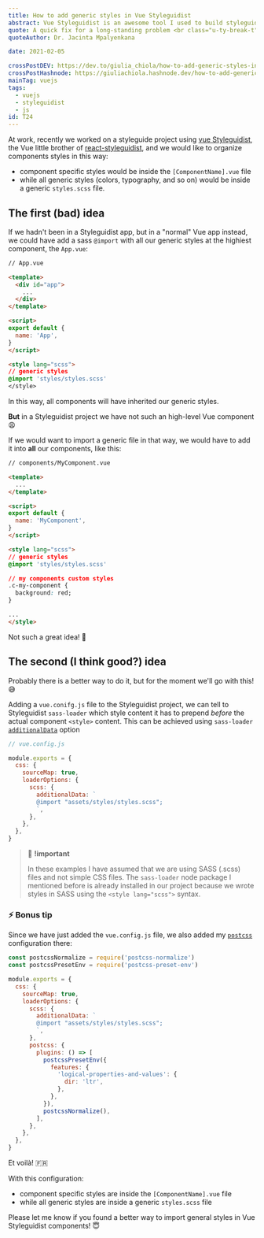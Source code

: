 ```yaml
---
title: How to add generic styles in Vue Styleguidist
abstract: Vue Styleguidist is an awesome tool I used to build styleguides with Vue components. Here it is a way to add generic styles in all app components.
quote: A quick fix for a long-standing problem <br class="u-ty-break-t">only works for the short term.
quoteAuthor: Dr. Jacinta Mpalyenkana

date: 2021-02-05

crossPostDEV: https://dev.to/giulia_chiola/how-to-add-generic-styles-in-vue-styleguidist-5d9d
crossPostHashnode: https://giuliachiola.hashnode.dev/how-to-add-generic-styles-in-vue-styleguidist
mainTag: vuejs
tags:
  - vuejs
  - styleguidist
  - js
id: T24
---
```


At work, recently we worked on a styleguide project using [vue Styleguidist](https://github.com/vue-Styleguidist/vue-Styleguidist), the Vue little brother of [react-styleguidist](https://github.com/Styleguidist/react-Styleguidist), and we would like to organize components styles in this way:

- component specific styles would be inside the `[ComponentName].vue` file
- while all generic styles (colors, typography, and so on) would be inside a generic `styles.scss` file.

## The first (bad) idea

If we hadn't been in a Styleguidist app, but in a "normal" Vue app instead, we could have add a sass `@import` with all our generic styles at the highiest component, the `App.vue`:

```html
// App.vue

<template>
  <div id="app">
    ...
  </div>
</template>

<script>
export default {
  name: 'App',
}
</script>

<style lang="scss">
// generic styles
@import 'styles/styles.scss'
</style>
```

In this way, all components will have inherited our generic styles.

**But** in a Styleguidist project we have not such an high-level Vue component 😩

If we would want to import a generic file in that way, we would have to add it into **all** our components, like this:

```html
// components/MyComponent.vue

<template>
  ...
</template>

<script>
export default {
  name: 'MyComponent',
}
</script>

<style lang="scss">
// generic styles
@import 'styles/styles.scss'

// my components custom styles
.c-my-component {
  background: red;
}

...
</style>
```

Not such a great idea! 🧐

## The second (I think good?) idea

Probably there is a better way to do it, but for the moment we'll go with this! 😅

Adding a `vue.conifg.js` file to the Styleguidist project, we can tell to Styleguidist `sass-loader` which style content it has to prepend _before_ the actual component `<style>` content. This can be achieved using `sass-loader` [`additionalData`](https://webpack.js.org/loaders/sass-loader/#additionaldata) option

```js
// vue.config.js

module.exports = {
  css: {
    sourceMap: true,
    loaderOptions: {
      scss: {
        additionalData: `
        @import "assets/styles/styles.scss";
        `,
      },
    },
  },
}
```

> 🧨 **!important**
>
> In these examples I have assumed that we are using SASS (.scss) files and not simple CSS files.
> The `sass-loader` node package I mentioned before is already installed in our project because we wrote styles in SASS using the `<style lang="scss">` syntax.

### ⚡️ Bonus tip

Since we have just added the `vue.config.js` file, we also added my [`postcss`](https://github.com/postcss/postcss) configuration there:

```js
const postcssNormalize = require('postcss-normalize')
const postcssPresetEnv = require('postcss-preset-env')

module.exports = {
  css: {
    sourceMap: true,
    loaderOptions: {
      scss: {
        additionalData: `
        @import "assets/styles/styles.scss";
        `,
      },
      postcss: {
        plugins: () => [
          postcssPresetEnv({
            features: {
              'logical-properties-and-values': {
                dir: 'ltr',
              },
            },
          }),
          postcssNormalize(),
        ],
      },
    },
  },
}
```

Et voilà! 🇫🇷

With this configuration:
- component specific styles are inside the `[ComponentName].vue` file
- while all generic styles are inside a generic `styles.scss` file

Please let me know if you found a better way to import general styles in Vue Styleguidist components! 😇

